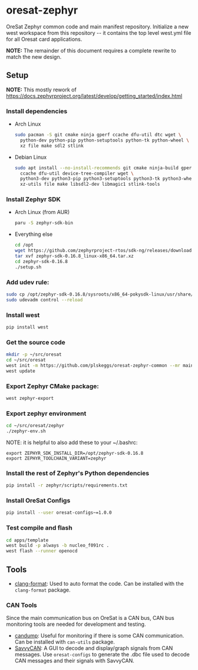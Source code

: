 # oresat-zephyr

OreSat Zephyr common code and main manifest repository. Initialize a new west workspace from this repository --
it contains the top level west.yml file for all Oresat card applications.

**NOTE:** The remainder of this document requires a complete rewrite to match the new design.

## Setup

**NOTE:** This mostly rework of https://docs.zephyrproject.org/latest/develop/getting_started/index.html

### Install dependencies

- Arch Linux

    ```bash
    sudo pacman -S git cmake ninja gperf ccache dfu-util dtc wget \
      python-dev python-pip python-setuptools python-tk python-wheel \
      xz file make sdl2 stlink
    ```

- Debian Linux

    ```bash
    sudo apt install --no-install-recommends git cmake ninja-build gperf \
      ccache dfu-util device-tree-compiler wget \
      python3-dev python3-pip python3-setuptools python3-tk python3-wheel \
      xz-utils file make libsdl2-dev libmagic1 stlink-tools
    ```

### Install Zephyr SDK

- Arch Linux (from AUR)

    ```bash
    paru -S zephyr-sdk-bin
    ```

- Everything else

    ```bash
    cd /opt
    wget https://github.com/zephyrproject-rtos/sdk-ng/releases/download/v0.16.8/zephyr-sdk-0.16.8_linux-x86_64.tar.xz
    tar xvf zephyr-sdk-0.16.8_linux-x86_64.tar.xz
    cd zephyr-sdk-0.16.8
    ./setup.sh
    ```

### Add udev rule:

```bash
sudo cp /opt/zephyr-sdk-0.16.8/sysroots/x86_64-pokysdk-linux/usr/share/openocd/contrib/60-openocd.rules /etc/udev/rules.d
sudo udevadm control --reload
```

### Install west

```bash
pip install west
```

### Get the source code

```bash
mkdir -p ~/src/oresat
cd ~/src/oresat
west init -m https://github.com/plskeggs/oresat-zephyr-common --mr main
west update
```

### Export Zephyr CMake package:

```bash
west zephyr-export
```

### Export zephyr environment

```bash
cd ~/src/oresat/zephyr
./zephyr-env.sh
```
NOTE: it is helpful to also add these to your ~/.bashrc:
```
export ZEPHYR_SDK_INSTALL_DIR=/opt/zephyr-sdk-0.16.8
export ZEPHYR_TOOLCHAIN_VARIANT=zephyr
```

### Install the rest of Zephyr's Python dependencies

```bash
pip install -r zephyr/scripts/requirements.txt
```

### Install OreSat Configs

```bash
pip install --user oresat-configs~=1.0.0
```

### Test compile and flash

```bash
cd apps/template
west build -p always -b nucleo_f091rc .
west flash --runner openocd
```

## Tools

- [clang-format]: Used to auto format the code. Can be installed with
  the `clang-format` package.

### CAN Tools

Since the main communication bus on OreSat is a CAN bus, CAN bus monitoring
tools are needed for development and testing.

- [candump]: Useful for monitoring if there is some CAN communication. Can be
  installed with `can-utils` package.
- [SavvyCAN]: A GUI to decode and display/graph signals from CAN messages.
  Use `oresat-configs` to generate the .dbc file used to decode CAN messages
  and their signals with SavvyCAN.

[clang-format]:https://clang.llvm.org/docs/ClangFormat.html
[candump]:https://manpages.debian.org/testing/can-utils/candump.1.en.html
[SavvyCAN]:https://github.com/collin80/SavvyCAN
